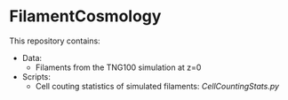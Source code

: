 # FilamentCosmology

This repository contains:
- Data:
  - Filaments from the TNG100 simulation at z=0
- Scripts:
    - Cell couting statistics of simulated filaments: _CellCountingStats.py_
